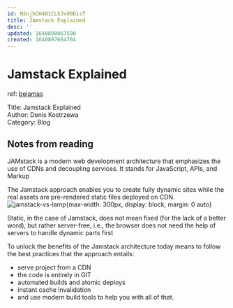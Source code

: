 ```yaml
---
id: NSnjhCH401CLXJvO0DisT
title: Jamstack Explained
desc: ''
updated: 1640898067590
created: 1640897664704
---
```

# Jamstack Explained
ref: [bejamas](https://bejamas.io/blog/jamstack/)

Title: Jamstack Explained  
Author: Denis Kostrzewa  
Category: Blog 

## Notes from reading

JAMstack is a modern web development architecture that emphasizes the use of CDNs and decoupling services. It stands for JavaScript, APIs, and Markup

The Jamstack approach enables you to create fully dynamic sites while the real assets are pre-rendered static files deployed on CDN. 
![jamstack-vs-lamp](https://bejamas.io/static/c2105eabd164dde25c5a0c7333e917b1/2851b/jamstack-workflow.png){max-width: 300px, display: block, margin: 0 auto}

Static, in the case of Jamstack, does not mean fixed (for the lack of a better word), but rather server-free, i.e., the browser does not need the help of servers to handle dynamic parts first

To unlock the benefits of the Jamstack architecture today means to follow the best practices that the approach entails:
- serve project from a CDN
- the code is entirely in GIT
- automated builds and atomic deploys
- instant cache invalidation
- and use modern build tools to help you with all of that.

